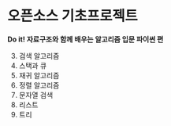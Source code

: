 # 오픈소스 기초프로젝트

**Do it! 자료구조와 함께 배우는 알고리즘 입문 파이썬 편**

3. 검색 알고리즘
4. 스택과 큐
5. 재귀 알고리즘
6. 정렬 알고리즘
7. 문자열 검색
8. 리스트
9. 트리
